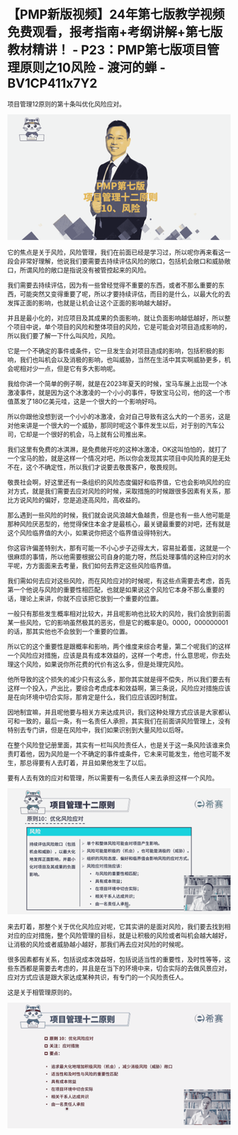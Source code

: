# 【PMP新版视频】24年第七版教学视频免费观看，报考指南+考纲讲解+第七版教材精讲！ - P23：PMP第七版项目管理原则之10风险 - 渡河的蝉 - BV1CP411x7Y2

项目管理12原则的第十条叫优化风险应对。

![](img/86d2d6947bc7adfc9c0492524739c3eb_1.png)

它的焦点是关于风险，风险管理，我们在前面已经是学习过，所以呢你再来看这一段会非常好理解，他说我们要需要去持续评估风险的敞口，包括机会敞口和威胁敞口，所谓风险的敞口是指说没有被管控起来的风险。

我们需要去持续评估，因为有一些曾经觉得不重要的东西，或者不那么重要的东西，可能突然又变得重要了呢，所以才要持续评估，而目的是什么，以最大化的去发挥正面的影响，也就是让机会让这个正面的影响越大越好。

并且是最小化的，对应项目及其成果的负面影响，就让负面影响越低越好，所以整个项目中说，单个项目的风险和整体项目的风险，它是可能会对项目造成影响的，所以我们要了解一下什么叫风险，风险。

它是一个不确定的事件或条件，它一旦发生会对项目造成的影响，包括积极的影响，我们也叫机会以及消极的影响，也叫威胁，当然在生活中其实啊威胁更多，机会呢相对少一点，但是它有多大影响呢。

我给你讲一个简单的例子啊，就是在2023年夏天的时候，宝马车展上出现一个冰激凌事件，就是因为这个冰激凌的一个小小的事件，导致宝马公司，他的这一个市值蒸发了180亿美元哇，这是一个很大的一个影响好吗。

所以你跟他没想到说一个小小的冰激凌，会对自己导致有这么大的一个恶劣，这是对他来讲是一个很大的一个威胁，那同时呢这个事件发生以后，对于别的汽车公司，它却是一个很好的机会，马上就有公司推出来。

我们这里有免费的冰淇淋，是免费敞开吃的这种冰激凌，OK这叫怕怕的，就打了一个宝马的脸，就是这样一个情况对吧，所以你会发现其实项目中风险真的是无处不在，这个不确定性，所以我们才说要去敬畏客户，敬畏规则。

敬畏社会啊，好这里还有一条组织的风险态度偏好和临界值，它也会影响风险的应对方式，就是我们需要去应对风险的时候，采取措施的时候跟很多因素有关系，那比方说风险的偏好，您是追逐高风险，高收益的。

那么遇到一些风险的时候，我们就会说风浪越大鱼越贵，但是也有一些人他可能是那种风险厌恶型的，他觉得保住本金才是最核心，最关键最重要的对吧，还有就是这个风险临界值的大小，如果说你把这个临界值设得特别大。

你这容许偏差特别大，那有可能一不小心步子迈得太大，容易扯着蛋，这就是一个很麻烦的事情，所以他需要根据公司自身的能力呀，然后处理事情的这种应对的水平呢，方方面面来去考量，我们如何去界定这些风险临界值。

我们需如何去应对这些风险，而在风险应对的时候呢，有这些点需要去考虑，首先第一个他说与风险的重要性相匹配，也就是如果说这个风险它本身不那么重要的话，理论上来讲，你就不应该把它放到一个重要的位置。

一般只有那些发生概率相对比较大，并且呢影响也比较大的风险，我们会放到前面某一些风险，它的影响虽然极其的恶劣，但是它的概率是0。0000，000000001的话，那其实他也不会放到一个重要的位置。

所以它的这个重要性是跟概率和影响，两个维度来综合考量，第二个呢我们的这样一个风险应对措施，应该是具有成本效益的，这样一个考虑，什么意思呢，你去处理这个风险，如果说你所花费的代价有这么多，但是处理完风险。

他所导致的这个损失的减少只有这么多，那你其实就是得不偿失，所以我们要去有这样一个投入，产出比，要综合考虑成本和效益啊，第三条说，风险应对措施应该是在向环境中切合实际，那肯定是什么，我们应应该因时制宜。

因地制宜嘛，并且呢他要与相关方来达成共识，我们这种处理方式应该是大家都认可和一致的，最后一条，有一名责任人承担，其实我们在前面讲风险管理上，没有特别去专门讲，但是在风险中，我们如果识别到大量风险以后呀。

在整个风险登记册里面，其实有一栏叫风险责任人，也是关于这一条风险该谁来负责盯着他，因为风险是一个不确定的事件或条件，它未来可能发生，他也可能不发生，那总得要有人去盯着，并且如果他发生了以后。

要有人去有效的应对和管理，所以需要有一名责任人来去承担这样一个风险。

![](img/86d2d6947bc7adfc9c0492524739c3eb_3.png)

来去盯着，那整个关于优化风险应对呢，它其实讲的是面对风险，我们要去找到相对应的应对措施，整个风险管理的目标，就是让积极的风险或者叫机会越大越好，让消极的风险或者威胁越小越好，那我们再去应对风险的时候呢。

很多因素都有关系，包括说成本效益呀，包括说适当性的重要性，及时性等等，这些东西都是需要去考虑的，并且是在当下的环境中来，切合实际的去做风景应对，应对方式应该是跟大家达成某种共识，有专门的一个风险责任人。

这是关于相管理原则的。

![](img/86d2d6947bc7adfc9c0492524739c3eb_5.png)